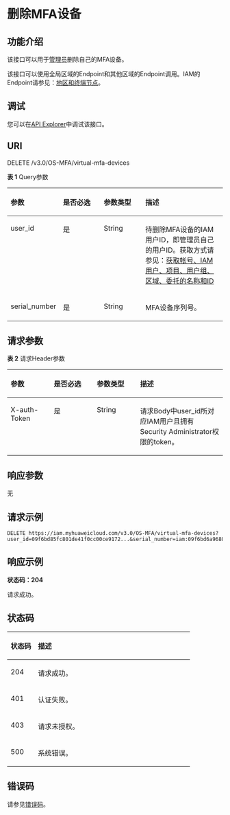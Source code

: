 # 删除MFA设备<a name="iam_08_0020"></a>

## 功能介绍<a name="section13815375453"></a>

该接口可以用于[管理员](https://support.huaweicloud.com/usermanual-iam/iam_01_0001.html)删除自己的MFA设备。

该接口可以使用全局区域的Endpoint和其他区域的Endpoint调用。IAM的Endpoint请参见：[地区和终端节点](https://developer.huaweicloud.com/endpoint?IAM)。

## 调试<a name="section210113711459"></a>

您可以在[API Explorer](https://apiexplorer.developer.huaweicloud.com/apiexplorer/doc?product=IAM&api=DeleteMfaDevice)中调试该接口。

## URI<a name="section61113734514"></a>

DELETE /v3.0/OS-MFA/virtual-mfa-devices

**表 1**  Query参数

<a name="table8115376457"></a>
<table><thead align="left"><tr id="row1457113714454"><th class="cellrowborder" valign="top" width="20%" id="mcps1.2.5.1.1"><p id="p35714371453"><a name="p35714371453"></a><a name="p35714371453"></a>参数</p>
</th>
<th class="cellrowborder" valign="top" width="20%" id="mcps1.2.5.1.2"><p id="p157193712456"><a name="p157193712456"></a><a name="p157193712456"></a>是否必选</p>
</th>
<th class="cellrowborder" valign="top" width="20%" id="mcps1.2.5.1.3"><p id="p1457173774515"><a name="p1457173774515"></a><a name="p1457173774515"></a>参数类型</p>
</th>
<th class="cellrowborder" valign="top" width="40%" id="mcps1.2.5.1.4"><p id="p157437184511"><a name="p157437184511"></a><a name="p157437184511"></a>描述</p>
</th>
</tr>
</thead>
<tbody><tr id="row8571337194510"><td class="cellrowborder" valign="top" width="20%" headers="mcps1.2.5.1.1 "><p id="p195715371454"><a name="p195715371454"></a><a name="p195715371454"></a>user_id</p>
</td>
<td class="cellrowborder" valign="top" width="20%" headers="mcps1.2.5.1.2 "><p id="p165793784515"><a name="p165793784515"></a><a name="p165793784515"></a>是</p>
</td>
<td class="cellrowborder" valign="top" width="20%" headers="mcps1.2.5.1.3 "><p id="p9578374455"><a name="p9578374455"></a><a name="p9578374455"></a>String</p>
</td>
<td class="cellrowborder" valign="top" width="40%" headers="mcps1.2.5.1.4 "><p id="p1057113794510"><a name="p1057113794510"></a><a name="p1057113794510"></a>待删除MFA设备的IAM用户ID，即管理员自己的用户ID。获取方式请参见：<a href="获取帐号-IAM用户-项目-用户组-区域-委托的名称和ID.md">获取帐号、IAM用户、项目、用户组、区域、委托的名称和ID</a></p>
</td>
</tr>
<tr id="row1757173715458"><td class="cellrowborder" valign="top" width="20%" headers="mcps1.2.5.1.1 "><p id="p15714371459"><a name="p15714371459"></a><a name="p15714371459"></a>serial_number</p>
</td>
<td class="cellrowborder" valign="top" width="20%" headers="mcps1.2.5.1.2 "><p id="p2571379452"><a name="p2571379452"></a><a name="p2571379452"></a>是</p>
</td>
<td class="cellrowborder" valign="top" width="20%" headers="mcps1.2.5.1.3 "><p id="p155711375458"><a name="p155711375458"></a><a name="p155711375458"></a>String</p>
</td>
<td class="cellrowborder" valign="top" width="40%" headers="mcps1.2.5.1.4 "><p id="p75716371452"><a name="p75716371452"></a><a name="p75716371452"></a>MFA设备序列号。</p>
</td>
</tr>
</tbody>
</table>

## 请求参数<a name="section151913704512"></a>

**表 2**  请求Header参数

<a name="table1219143713456"></a>
<table><thead align="left"><tr id="row185719375453"><th class="cellrowborder" valign="top" width="20%" id="mcps1.2.5.1.1"><p id="p1257837144514"><a name="p1257837144514"></a><a name="p1257837144514"></a>参数</p>
</th>
<th class="cellrowborder" valign="top" width="20%" id="mcps1.2.5.1.2"><p id="p10571637154512"><a name="p10571637154512"></a><a name="p10571637154512"></a>是否必选</p>
</th>
<th class="cellrowborder" valign="top" width="20%" id="mcps1.2.5.1.3"><p id="p17571637204519"><a name="p17571637204519"></a><a name="p17571637204519"></a>参数类型</p>
</th>
<th class="cellrowborder" valign="top" width="40%" id="mcps1.2.5.1.4"><p id="p165723715459"><a name="p165723715459"></a><a name="p165723715459"></a>描述</p>
</th>
</tr>
</thead>
<tbody><tr id="row1257837154516"><td class="cellrowborder" valign="top" width="20%" headers="mcps1.2.5.1.1 "><p id="p10579376455"><a name="p10579376455"></a><a name="p10579376455"></a>X-auth-Token</p>
</td>
<td class="cellrowborder" valign="top" width="20%" headers="mcps1.2.5.1.2 "><p id="p2571137184511"><a name="p2571137184511"></a><a name="p2571137184511"></a>是</p>
</td>
<td class="cellrowborder" valign="top" width="20%" headers="mcps1.2.5.1.3 "><p id="p85783714514"><a name="p85783714514"></a><a name="p85783714514"></a>String</p>
</td>
<td class="cellrowborder" valign="top" width="40%" headers="mcps1.2.5.1.4 "><p id="p105783714519"><a name="p105783714519"></a><a name="p105783714519"></a>请求Body中user_id所对应IAM用户且拥有Security Administrator权限的token。</p>
</td>
</tr>
</tbody>
</table>

## 响应参数<a name="section2022123774519"></a>

无

## 请求示例<a name="section5221237124519"></a>

```
DELETE https://iam.myhuaweicloud.com/v3.0/OS-MFA/virtual-mfa-devices?user_id=09f6bd85fc801de41f0cc00ce9172...&serial_number=iam:09f6bd6a96801de40f01c00c85691...:mfa/{device_name}
```

## 响应示例<a name="section182311375454"></a>

**状态码：204**

请求成功。

## 状态码<a name="section1724337184510"></a>

<a name="table179395257320"></a>
<table><thead align="left"><tr id="row109795251437"><th class="cellrowborder" valign="top" width="15%" id="mcps1.1.3.1.1"><p id="p19979625432"><a name="p19979625432"></a><a name="p19979625432"></a>状态码</p>
</th>
<th class="cellrowborder" valign="top" width="85%" id="mcps1.1.3.1.2"><p id="p1397913251130"><a name="p1397913251130"></a><a name="p1397913251130"></a>描述</p>
</th>
</tr>
</thead>
<tbody><tr id="row697919251439"><td class="cellrowborder" valign="top" width="15%" headers="mcps1.1.3.1.1 "><p id="p29791257310"><a name="p29791257310"></a><a name="p29791257310"></a>204</p>
</td>
<td class="cellrowborder" valign="top" width="85%" headers="mcps1.1.3.1.2 "><p id="p097917255318"><a name="p097917255318"></a><a name="p097917255318"></a>请求成功。</p>
</td>
</tr>
<tr id="row145617152192"><td class="cellrowborder" valign="top" width="15%" headers="mcps1.1.3.1.1 "><p id="p10457715161911"><a name="p10457715161911"></a><a name="p10457715161911"></a>401</p>
</td>
<td class="cellrowborder" valign="top" width="85%" headers="mcps1.1.3.1.2 "><p id="p1260142361911"><a name="p1260142361911"></a><a name="p1260142361911"></a>认证失败。</p>
</td>
</tr>
<tr id="row897932520311"><td class="cellrowborder" valign="top" width="15%" headers="mcps1.1.3.1.1 "><p id="p159791253316"><a name="p159791253316"></a><a name="p159791253316"></a>403</p>
</td>
<td class="cellrowborder" valign="top" width="85%" headers="mcps1.1.3.1.2 "><p id="p14979122516316"><a name="p14979122516316"></a><a name="p14979122516316"></a>请求未授权。</p>
</td>
</tr>
<tr id="row597917251316"><td class="cellrowborder" valign="top" width="15%" headers="mcps1.1.3.1.1 "><p id="p897919256313"><a name="p897919256313"></a><a name="p897919256313"></a>500</p>
</td>
<td class="cellrowborder" valign="top" width="85%" headers="mcps1.1.3.1.2 "><p id="p179799251734"><a name="p179799251734"></a><a name="p179799251734"></a>系统错误。</p>
</td>
</tr>
</tbody>
</table>

## 错误码<a name="section132553710451"></a>

请参见[错误码](错误码.md)。

